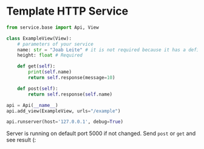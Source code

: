 # Template HTTP Service
```python
from service.base import Api, View

class ExampleView(View):
    # parameters of your service
    name: str = "Joab Leite" # it is not required because it has a defined value
    height: float # Required

    def get(self):
        print(self.name)
        return self.response(message=10)

    def post(self):
        return self.response(self.name)

api = Api(__name__)
api.add_view(ExampleView, urls="/example")

api.runserver(host='127.0.0.1', debug=True)
```
Server is running on default port 5000 if not changed.
Send ``post`` or ``get`` and see result (: